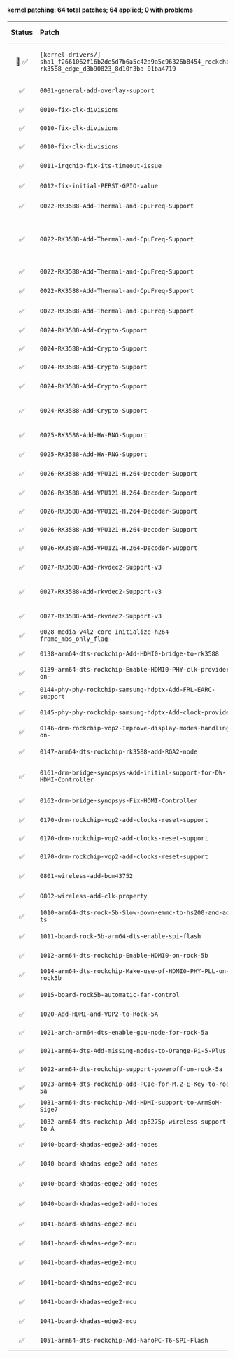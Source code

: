 #### kernel patching: 64 total patches; 64 applied; 0 with problems

| Status | Patch  | Diffstat Summary | Files patched | Author / Subject |
| :---:    | :---   | :---   | :---   | :---  |
|  🤖  ✅  | `[kernel-drivers/]` `sha1_f2661062f16b2de5d7b6a5c42a9a5c96326b8454_rockchip-rk3588_edge_d3b90823_8d10f3ba-01ba4719` | `(+0/-0)[]` | c7fb1e71f259b00f4d47fc93bad63891abd93c15 `?` | `Armbian Autopatcher` _[AUTOGEN] /opt/build_armbian/extensions/cache/patch/kernel-drivers/sha1_f2661062f16b2de5d7b6a5c42a9a5c96326b8454_rockchip-rk3588_edge_d3b90823_8d10f3ba-01ba4719_ |
| ✅  | `0001-general-add-overlay-support` | `(+19/-2)[2M]` | cba11e6a0dfef1ab4e0a1ea35768d14c7a733081 `Makefile.dtbinst`, `Makefile.lib` | `Paolo Sabatino` _compile .scr and install overlays in right path_ |
| ✅  | `0010-fix-clk-divisions` | `(+11/-0)[1M]` | 2fe577e92c66859fd6b57a9b882f2fa8ce567afe `math.h` | `Sebastian Reichel` _math.h: add DIV_ROUND_UP_NO_OVERFLOW_ |
| ✅  | `0010-fix-clk-divisions` | `(+3/-3)[1M]` | 684bd71a71cc3f98573a9e6a8c4428eb13d5675d `clk-divider.c` | `Sebastian Reichel` _clk: divider: Fix divisor masking on 64 bit platforms_ |
| ✅  | `0010-fix-clk-divisions` | `(+2/-4)[1M]` | 41840ae5ddc89080c427934a2cabfc70c053e19e `clk-composite.c` | `Sebastian Reichel` _clk: composite: replace open-coded abs_diff()_ |
| ✅  | `0011-irqchip-fix-its-timeout-issue` | `(+72/-7)[1M]` | aa9fcfb48cf2701b9dd631d9383e66d1299dd785 `irq-gic-v3-its.c` | `Muhammed Efe Cetin` _irqchip/irq-gic-v3-its: fix its timeout issue for rk35xx boards_ |
| ✅  | `0012-fix-initial-PERST-GPIO-value` | `(+1/-1)[1M]` | 4a0e748885d7de641e00ef766501f7407fd7e481 `pcie-dw-rockchip.c` | `yangchaohong` _[ARCHEOLOGY] Fix PCIe for RK35xx+Fix ROCK5A PCIe device tree_ |
| ✅  | `0022-RK3588-Add-Thermal-and-CpuFreq-Support` | `(+147/-0)[1M]` | 917dcee768c3ea91fd4ceb6163bd1f15e03d4b7b `rk3588s.dtsi` | `Alexey Charkov` _arm64: dts: rockchip: add thermal zones information on RK3588_ |
| ✅  | `0022-RK3588-Add-Thermal-and-CpuFreq-Support` | `(+32/-0)[8M]` | c12691a803618faa71e8039fee8e43517c2526a3 `rk3588-armsom-sige7.dts`, `rk3588-edgeble-neu6a-common.dtsi`, `rk3588-evb1-v10.dts`, `rk3588-ok3588-c.dts`, `rk3588-rock-5b.dts`, `rk3588-toybrick-x0.dts`, `rk3588-turing-rk1.dtsi`, `rk3588s-rock-5a.dts` | `Alexey Charkov` _arm64: dts: rockchip: enable thermal management on all RK3588 boards_ |
| ✅  | `0022-RK3588-Add-Thermal-and-CpuFreq-Support` | `(+13/-1)[1M]` | ff05703a22c9c31a56ee63301e127498c3d5ac92 `rk3588s.dtsi` | `Alexey Charkov` _arm64: dts: rockchip: add passive GPU cooling on RK3588_ |
| ✅  | `0022-RK3588-Add-Thermal-and-CpuFreq-Support` | `(+24/-0)[2M]` | f1bd141776b53f97ec4531cd20bb388814f4ce5e `rk3588-evb1-v10.dts`, `rk3588-quartzpro64.dts` | `Alexey Charkov` _arm64: dts: rockchip: Add CPU/memory regulator coupling for RK3588_ |
| ✅  | `0022-RK3588-Add-Thermal-and-CpuFreq-Support` | `(+122/-0)[1M]` | 8f2f1ad95412fdc5461b19e8e277d3474291945b `rk3588s.dtsi` | `Alexey Charkov` _arm64: dts: rockchip: Add OPP data for CPU cores on RK3588_ |
| ✅  | `0024-RK3588-Add-Crypto-Support` | `(+65/-0)[1A]` | aadbf68e31ec8b595473d82bb3933ad67898a3ba `rockchip,rk3588-crypto.yaml` | `Corentin Labbe` _dt-bindings: crypto: add support for rockchip,crypto-rk3588_ |
| ✅  | `0024-RK3588-Add-Crypto-Support` | `(+12/-0)[1M]` | ec77556e7521c3276c9b36c7b8adfdc73b4d200c `rk3588s.dtsi` | `Corentin Labbe` _ARM64: dts: rk3588: add crypto node_ |
| ✅  | `0024-RK3588-Add-Crypto-Support` | `(+12/-0)[1M]` | 384556338b274a5f3eb980ff7e9792e193b3db47 `rk356x.dtsi` | `Corentin Labbe` _ARM64: dts: rk356x: add crypto node_ |
| ✅  | `0024-RK3588-Add-Crypto-Support` | `(+34/-76)[2M]` | 8c17d99e142adcb0575ee46c26869c487f5e5a71 `rockchip,rk3588-cru.h`, `rst-rk3588.c` | `Corentin Labbe` _reset: rockchip: secure reset must be used by SCMI_ |
| ✅  | `0024-RK3588-Add-Crypto-Support` | `(+1939/-0)[2M, 4A]` | d42c51214dc530c2520016b1b3fbfd0bfec125b9 `rk2_crypto.c`, `rk2_crypto_skcipher.c`, `rk2_crypto_ahash.c`, `rk2_crypto.h`, `Kconfig`, `Makefile` | `Corentin Labbe` _crypto: rockchip: add rk3588 driver_ |
| ✅  | `0025-RK3588-Add-HW-RNG-Support` | `(+588/-0)[2M, 1A]` | 4c17e6530e035435bebc8cd809825efde86a5a4a `rockchip-rng.c`, `Kconfig`, `Makefile` | `Muhammed Efe Cetin` _hwrng: rockchip: Add support for Rockchip HW RNG_ |
| ✅  | `0025-RK3588-Add-HW-RNG-Support` | `(+10/-0)[1M]` | 97273c8e25b68363cf3bcb1da1b6feebb9777172 `rk3588s.dtsi` | `Muhammed Efe Cetin` _arm64: dts: Add HW RNG support to RK3588S_ |
| ✅  | `0026-RK3588-Add-VPU121-H.264-Decoder-Support` | `(+1/-0)[1M]` | c3495c6b16739ea43a4bd5e683a24e0d6ba82d1a `rockchip,rk3568-vepu.yaml` | `Sebastian Reichel` _media: dt-bindings: rk3568-vepu: Add RK3588 VEPU121_ |
| ✅  | `0026-RK3588-Add-VPU121-H.264-Decoder-Support` | `(+37/-0)[1M]` | 6d28532a524283e4647e83598befd77eac1a748a `hantro_drv.c` | `Sebastian Reichel` _media: hantro: Disable multicore support_ |
| ✅  | `0026-RK3588-Add-VPU121-H.264-Decoder-Support` | `(+1/-0)[1M]` | 74e59279bf6eec916bf4c25c75cbebbcdc7c4638 `hantro_drv.c` | `Sebastian Reichel` _media: hantro: Add RK3588 VEPU121_ |
| ✅  | `0026-RK3588-Add-VPU121-H.264-Decoder-Support` | `(+80/-0)[1M]` | fc2b56567361d4dfa5fc768b677a13d4ce0a4134 `rk3588s.dtsi` | `Sebastian Reichel` _arm64: dts: rockchip: Add VEPU121 to RK3588_ |
| ✅  | `0026-RK3588-Add-VPU121-H.264-Decoder-Support` | `(+22/-0)[1M]` | a4e9334d49284700d2e0b8821a0fd0141fdb5384 `rk3588s.dtsi` | `Sebastian Reichel` _arm64: dts: rockchip: Add VPU121 support for RK3588_ |
| ✅  | `0027-RK3588-Add-rkvdec2-Support-v3` | `(+510/-499)[1M, 1A]` | 8636f2809e29e08ded3a0d0a3005a2120dd61916 `rkvdec-h264-cabac.h`, `rkvdec-h264.c` | `Detlev Casanova` _media: rockchip: Move H264 CABAC table to header file_ |
| ✅  | `0027-RK3588-Add-rkvdec2-Support-v3` | `(+2496/-0)[2M, 7A]` | b284d83c59d19b9ef55ba399d122fa684731e845 `rkvdec2.c`, `rkvdec2-h264.c`, `rkvdec2-regs.h`, `rkvdec2.h`, `Kconfig`, `TODO`, `Makefile` | `Detlev Casanova` _media: rockchip: Introduce the rkvdec2 driver_ |
| ✅  | `0027-RK3588-Add-rkvdec2-Support-v3` | `(+48/-0)[1M]` | 0cbd1130111ed5e7b578d471ee2ee12783a70f4f `rk3588s.dtsi` | `Detlev Casanova` _arm64: dts: rockchip: Add rkvdec2 Video Decoder on rk3588(s)_ |
| ✅  | `0028-media-v4l2-core-Initialize-h264-frame_mbs_only_flag-` | `(+13/-0)[1M]` | 5e35dcf7e036352852e286de2819fdb02af06b82 `v4l2-ctrls-core.c` | `amazingfate` _media: v4l2-core: Initialize h264 frame_mbs_only_flag as 1_ |
| ✅  | `0138-arm64-dts-rockchip-Add-HDMI0-bridge-to-rk3588` | `(+55/-0)[1M]` | b5ccf52f02148ed17ee20d9e6dd211c78f380cb6 `rk3588s.dtsi` | `Cristian Ciocaltea` _arm64: dts: rockchip: Add HDMI0 bridge to rk3588_ |
| ✅  | `0139-arm64-dts-rockchip-Enable-HDMI0-PHY-clk-provider-on-` | `(+1/-0)[1M]` | 204d870efaa204b1ee9e55a50175cd3bcf7c1ddc `rk3588s.dtsi` | `Cristian Ciocaltea` _arm64: dts: rockchip: Enable HDMI0 PHY clk provider on rk3588_ |
| ✅  | `0144-phy-phy-rockchip-samsung-hdptx-Add-FRL-EARC-support` | `(+431/-3)[1M]` | a6fa8de4412dc54bce8a6436a7a005a9ed3ad6f8 `phy-rockchip-samsung-hdptx.c` | `Cristian Ciocaltea` _phy: phy-rockchip-samsung-hdptx: Add FRL & EARC support_ |
| ✅  | `0145-phy-phy-rockchip-samsung-hdptx-Add-clock-provider` | `(+143/-5)[1M]` | 8d1555c13b13be6ebe81bd56aa17579051258841 `phy-rockchip-samsung-hdptx.c` | `Cristian Ciocaltea` _phy: phy-rockchip-samsung-hdptx: Add clock provider_ |
| ✅  | `0146-drm-rockchip-vop2-Improve-display-modes-handling-on-` | `(+552/-1)[1M]` | fb8c87d54ac877bf247e09e56cc6acd94c5ff663 `rockchip_drm_vop2.c` | `Cristian Ciocaltea` _drm/rockchip: vop2: Improve display modes handling on rk3588_ |
| ✅  | `0147-arm64-dts-rockchip-rk3588-add-RGA2-node` | `(+11/-0)[1M]` | 1a81ba62c8c8dc3ad3e255216f6abd167d468a53 `rk3588s.dtsi` | `Muhammed Efe Cetin` _arm64: dts: rockchip: rk3588: add VDPU and RGA2 nodes_ |
| ✅  | `0161-drm-bridge-synopsys-Add-initial-support-for-DW-HDMI-Controller` | `(+6102/-66)[5M, 2A]` | 70cce61d5febe723c33c642fd351ff9bbfd31d4c `dw_hdmi-rockchip.c`, `dw-hdmi-qp.c`, `dw-hdmi-qp.h`, `dw_hdmi.h`, `dw-hdmi.c`, `dw-hdmi.h`, `Makefile` | `Cristian Ciocaltea` _[WIP] drm/bridge: synopsys: Add initial support for DW HDMI QP TX Controller_ |
| ✅  | `0162-drm-bridge-synopsys-Fix-HDMI-Controller` | `(+1/-0)[1M]` | 5e18207d1768959b2e359e62d3cf87be2a286b2f `dw-hdmi-qp.c` | `ColorfulRhino` _Fix HDMI controller patch at drivers/gpu/drm/bridge/synopsys/dw-hdmi-qp.c_ |
| ✅  | `0170-drm-rockchip-vop2-add-clocks-reset-support` | `(+30/-0)[1M]` | be4d10f7c3f41f0249293225c07628fe8e772e2f `rockchip_drm_vop2.c` | `Detlev Casanova` _vop2: Add clock resets support_ |
| ✅  | `0170-drm-rockchip-vop2-add-clocks-reset-support` | `(+8/-0)[1M]` | 04a14fe9d99fa4ba14fa17260d5487093d6bc6f9 `rk3588s.dtsi` | `Detlev Casanova` _arm64: dts: rockchip: Add VOP clock resets for rk3588s_ |
| ✅  | `0170-drm-rockchip-vop2-add-clocks-reset-support` | `(+27/-0)[1M]` | c2bec133131c69d113b60933bd71d6271e758fe8 `rockchip-vop2.yaml` | `Detlev Casanova` _dt-bindings: display: vop2: Add VP clock resets_ |
| ✅  | `0801-wireless-add-bcm43752` | `(+6/-1)[2M]` | 7463fa323f168b3441a953c9ea30896dffd43efc `pcie.c`, `brcm_hw_ids.h` | `Ondrej Jirman` _net: wireless: brcmfmac: Add support for AP6275P_ |
| ✅  | `0802-wireless-add-clk-property` | `(+10/-0)[1M]` | 49fc195a12a0d88bb545cd4d2f7106457cefd9b4 `pcie.c` | `Ondrej Jirman` _net: wireless: brcmfmac: Add optional 32k clock enable support_ |
| ✅  | `1010-arm64-dts-rock-5b-Slow-down-emmc-to-hs200-and-add-ts` | `(+5/-2)[1M]` | 47bc6e837e2a2d5dadb43f77da1768173c9c406b `rk3588-rock-5b.dts` | `amazingfate` _arm64: dts: rock-5b: Slow down emmc to hs200 and add tsadc node_ |
| ✅  | `1011-board-rock-5b-arm64-dts-enable-spi-flash` | `(+27/-0)[1M]` | 3093ef723ff1a3e6c360184ebb3504efa577969d `rk3588-rock-5b.dts` | `lanefu` _rock-5b enable SPI flash in device tree arch/arm64/boot/dts/rockchip/rk3588-rock-5b.dts_ |
| ✅  | `1012-arm64-dts-rockchip-Enable-HDMI0-on-rock-5b` | `(+30/-0)[1M]` | d41f6e80ead31e19582e88c2344a118edda0378e `rk3588-rock-5b.dts` | `Cristian Ciocaltea` _arm64: dts: rockchip: Enable HDMI0 on rock-5b_ |
| ✅  | `1014-arm64-dts-rockchip-Make-use-of-HDMI0-PHY-PLL-on-rock5b` | `(+5/-0)[1M]` | f8486dc2d9ca26c18d3b52e7a29e35e24c1acc8b `rk3588-rock-5b.dts` | `Cristian Ciocaltea` _arm64: dts: rockchip: Make use of HDMI0 PHY PLL on rock-5b_ |
| ✅  | `1015-board-rock5b-automatic-fan-control` | `(+29/-1)[1M]` | af5046b3e1c60ee1b890fc507be58b117d956a25 `rk3588-rock-5b.dts` | `Alexey Charkov` _arm64: dts: rockchip: enable automatic fan control on Rock 5B_ |
| ✅  | `1020-Add-HDMI-and-VOP2-to-Rock-5A` | `(+30/-0)[1M]` | 30fdaa0bcf6256355a3ff139f5d51288e99cfb3e `rk3588s-rock-5a.dts` | `Muhammed Efe Cetin` _Add HDMI and VOP2 to Rock 5A_ |
| ✅  | `1021-arch-arm64-dts-enable-gpu-node-for-rock-5a` | `(+6/-0)[1M]` | 9975f0b62fe4c30f9594364a0402223f7046c931 `rk3588s-rock-5a.dts` | `amazingfate` _arch: arm64: dts: enable gpu node for rock-5a_ |
| ✅  | `1021-arm64-dts-Add-missing-nodes-to-Orange-Pi-5-Plus` | `(+181/-1)[1M]` | e562d1159c52cb0de3e0f5f8d9c922b89e3d19d7 `rk3588-orangepi-5-plus.dts` | `Muhammed Efe Cetin` _arm64: dts: Add missing nodes to Orange Pi 5 Plus_ |
| ✅  | `1022-arm64-dts-rockchip-support-poweroff-on-rock-5a` | `(+2/-0)[1M]` | c7edd73ca03611bbce18d3f272c970cdce6e702f `rk3588s-rock-5a.dts` | `amazingfate` _arm64: dts: rockchip: support poweroff on rock-5a_ |
| ✅  | `1023-arm64-dts-rockchip-add-PCIe-for-M.2-E-Key-to-rock-5a` | `(+9/-0)[1M]` | b43f047bbd33a4f6d3183e6a2509936c67422b6e `rk3588s-rock-5a.dts` | `amazingfate` _arm64: dts: rockchip: add PCIe for M.2 E-Key to rock-5a_ |
| ✅  | `1031-arm64-dts-rockchip-Add-HDMI-support-to-ArmSoM-Sige7` | `(+30/-0)[1M]` | 3f5b5759b7c5d54d4709eda6dbb3842547434d07 `rk3588-armsom-sige7.dts` | `Jianfeng Liu` _arm64: dts: rockchip: Add HDMI support to ArmSoM Sige7_ |
| ✅  | `1032-arm64-dts-rockchip-Add-ap6275p-wireless-support-to-A` | `(+16/-0)[1M]` | 6e9c07aa5f746b3fef254ab1ea7b211ebd362d6d `rk3588-armsom-sige7.dts` | `Jianfeng Liu` _arm64: dts: rockchip: Add ap6275p wireless support to ArmSoM Sige7_ |
| ✅  | `1040-board-khadas-edge2-add-nodes` | `(+120/-0)[1M]` | a8f1f347669db90d719388076b7331726e9273cd `rk3588s-khadas-edge2.dts` | `Muhammed Efe Cetin` _arm64: dts: rockchip: Add USB-C to Khadas Edge 2_ |
| ✅  | `1040-board-khadas-edge2-add-nodes` | `(+9/-0)[1M]` | d6dac996677c49fb1ee624120ea2376750b5808c `rk3588s-khadas-edge2.dts` | `Muhammed Efe Cetin` _arm64: dts: rockchip: Add bluetooth rfkill to Khadas Edge 2_ |
| ✅  | `1040-board-khadas-edge2-add-nodes` | `(+36/-0)[1M]` | 0a50435e6e4c4da5a64e4b7a674a45a9f21d4efa `rk3588s-khadas-edge2.dts` | `Muhammed Efe Cetin` _arm64: dts: rockchip: Add HDMI & VOP2 to Khadas Edge 2_ |
| ✅  | `1040-board-khadas-edge2-add-nodes` | `(+17/-0)[1M]` | 607bbf7487dfffb3772dc84a82b6b3c98f48f49b `rk3588s-khadas-edge2.dts` | `Muhammed Efe Cetin` _arm64: dts: rockchip: Add AP6275P wireless support to Khadas Edge 2_ |
| ✅  | `1041-board-khadas-edge2-mcu` | `(+30/-2)[2M]` | f8a6849d8729927ca7467cd1eec9c126dee9efac `khadas-mcu.h`, `khadas-mcu.c` | `Muhammed Efe Cetin` _mfd: khadas-mcu: add Edge2 registers_ |
| ✅  | `1041-board-khadas-edge2-mcu` | `(+0/-11)[1M]` | 632726a5fae9ef79fe74197c8d5f2780f570e808 `khadas-mcu.c` | `Muhammed Efe Cetin` _mfd: khadas-mcu: drop unused code_ |
| ✅  | `1041-board-khadas-edge2-mcu` | `(+73/-4)[1M]` | 7fa7d814f09e9713dcc2461e63bf5d50516d3468 `khadas_mcu_fan.c` | `Muhammed Efe Cetin` _thermal: khadas_mcu_fan: add support for Khadas Edge 2_ |
| ✅  | `1041-board-khadas-edge2-mcu` | `(+6/-1)[1M]` | 51a22945752b313a8698a72964eb90c92248a45f `khadas,mcu.yaml` | `Muhammed Efe Cetin` _dt-bindings: mfd: khadas-mcu: add cooling-levels property_ |
| ✅  | `1041-board-khadas-edge2-mcu` | `(+7/-0)[1M]` | 15956b9769d3a7986baffa07722dbb6658e46054 `rk3588s-khadas-edge2.dts` | `Muhammed Efe Cetin` _arm64: dts: rockchip: Add MCU to Khadas Edge 2_ |
| ✅  | `1041-board-khadas-edge2-mcu` | `(+56/-0)[1M]` | 822774259a22a73d058780fa9d9a13985eb0f9d6 `rk3588s-khadas-edge2.dts` | `Muhammed Efe Cetin` _arm64: dts: rockchip: Add automatic fan control to Khadas Edge 2_ |
| ✅  | `1051-arm64-dts-rockchip-Add-NanoPC-T6-SPI-Flash` | `(+14/-0)[1M]` | a21f102a247266fa4cba0fcd7d9787b750d030e4 `rk3588-nanopc-t6.dts` | `Ricardo Pardini` _arm64: dts: rockchip: Add NanoPC T6 SPI Flash_ |


